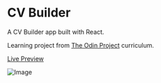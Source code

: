 # CV Builder

A CV Builder app built with React.

Learning project from [The Odin Project](https://www.theodinproject.com/lessons/node-path-react-new-cv-application) curriculum.

[Live Preview](https://cv-builder-senslay.netlify.app/)

![Image](https://github.com/user-attachments/assets/08934f6c-c6f9-4584-9d35-cba607e19d57)
